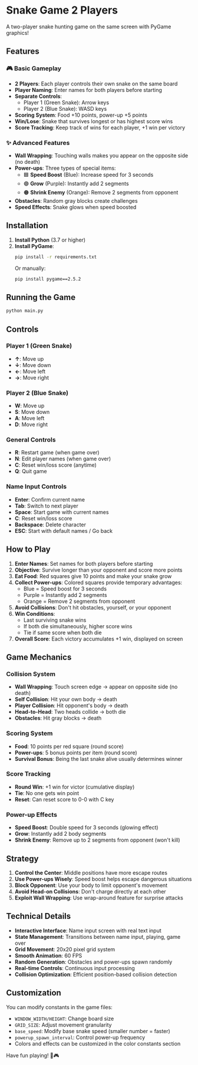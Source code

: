 # Snake Game 2 Players

A two-player snake hunting game on the same screen with PyGame graphics!

## Features

### 🎮 Basic Gameplay

- **2 Players**: Each player controls their own snake on the same board
- **Player Naming**: Enter names for both players before starting
- **Separate Controls**:
  - Player 1 (Green Snake): Arrow keys
  - Player 2 (Blue Snake): WASD keys
- **Scoring System**: Food +10 points, power-up +5 points
- **Win/Lose**: Snake that survives longest or has highest score wins
- **Score Tracking**: Keep track of wins for each player, +1 win per victory

### ✨ Advanced Features

- **Wall Wrapping**: Touching walls makes you appear on the opposite side (no death)
- **Power-ups**: Three types of special items:
  - 🟦 **Speed Boost** (Blue): Increase speed for 3 seconds
  - 🟣 **Grow** (Purple): Instantly add 2 segments
  - 🟠 **Shrink Enemy** (Orange): Remove 2 segments from opponent
- **Obstacles**: Random gray blocks create challenges
- **Speed Effects**: Snake glows when speed boosted

## Installation

1. **Install Python** (3.7 or higher)
2. **Install PyGame**:
   ```bash
   pip install -r requirements.txt
   ```
   Or manually:
   ```bash
   pip install pygame==2.5.2
   ```

## Running the Game

```bash
python main.py
```

## Controls

### Player 1 (Green Snake)

- **↑**: Move up
- **↓**: Move down
- **←**: Move left
- **→**: Move right

### Player 2 (Blue Snake)

- **W**: Move up
- **S**: Move down
- **A**: Move left
- **D**: Move right

### General Controls

- **R**: Restart game (when game over)
- **N**: Edit player names (when game over)
- **C**: Reset win/loss score (anytime)
- **Q**: Quit game

### Name Input Controls

- **Enter**: Confirm current name
- **Tab**: Switch to next player
- **Space**: Start game with current names
- **C**: Reset win/loss score
- **Backspace**: Delete character
- **ESC**: Start with default names / Go back

## How to Play

1. **Enter Names**: Set names for both players before starting
2. **Objective**: Survive longer than your opponent and score more points
3. **Eat Food**: Red squares give 10 points and make your snake grow
4. **Collect Power-ups**: Colored squares provide temporary advantages:
   - Blue = Speed boost for 3 seconds
   - Purple = Instantly add 2 segments
   - Orange = Remove 2 segments from opponent
5. **Avoid Collisions**: Don't hit obstacles, yourself, or your opponent
6. **Win Conditions**:
   - Last surviving snake wins
   - If both die simultaneously, higher score wins
   - Tie if same score when both die
7. **Overall Score**: Each victory accumulates +1 win, displayed on screen

## Game Mechanics

### Collision System

- **Wall Wrapping**: Touch screen edge → appear on opposite side (no death)
- **Self Collision**: Hit your own body → death
- **Player Collision**: Hit opponent's body → death
- **Head-to-Head**: Two heads collide → both die
- **Obstacles**: Hit gray blocks → death

### Scoring System

- **Food**: 10 points per red square (round score)
- **Power-ups**: 5 bonus points per item (round score)
- **Survival Bonus**: Being the last snake alive usually determines winner

### Score Tracking

- **Round Win**: +1 win for victor (cumulative display)
- **Tie**: No one gets win point
- **Reset**: Can reset score to 0-0 with C key

### Power-up Effects

- **Speed Boost**: Double speed for 3 seconds (glowing effect)
- **Grow**: Instantly add 2 body segments
- **Shrink Enemy**: Remove up to 2 segments from opponent (won't kill)

## Strategy

1. **Control the Center**: Middle positions have more escape routes
2. **Use Power-ups Wisely**: Speed boost helps escape dangerous situations
3. **Block Opponent**: Use your body to limit opponent's movement
4. **Avoid Head-on Collisions**: Don't charge directly at each other
5. **Exploit Wall Wrapping**: Use wrap-around feature for surprise attacks

## Technical Details

- **Interactive Interface**: Name input screen with real text input
- **State Management**: Transitions between name input, playing, game over
- **Grid Movement**: 20x20 pixel grid system
- **Smooth Animation**: 60 FPS
- **Random Generation**: Obstacles and power-ups spawn randomly
- **Real-time Controls**: Continuous input processing
- **Collision Optimization**: Efficient position-based collision detection

## Customization

You can modify constants in the game files:

- `WINDOW_WIDTH/HEIGHT`: Change board size
- `GRID_SIZE`: Adjust movement granularity
- `base_speed`: Modify base snake speed (smaller number = faster)
- `powerup_spawn_interval`: Control power-up frequency
- Colors and effects can be customized in the color constants section

Have fun playing! 🐍🎮
